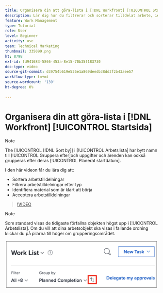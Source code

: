 ```yaml
---
title: Organisera din att göra-lista i [!DNL Workfront] [!UICONTROL Startsida]
description: Lär dig hur du filtrerar och sorterar tilldelat arbete, identifierar arbete som är klart att starta och godkänner arbetstilldelningar i [!DNL  Workfront].
feature: Work Management
type: Tutorial
role: User
level: Beginner
activity: use
team: Technical Marketing
thumbnail: 335099.png
kt: 8798
exl-id: fd941683-5866-453a-8e15-70b35f183730
doc-type: video
source-git-commit: d39754b619e526e1a869deedb38dd2f2b43aee57
workflow-type: tm+mt
source-wordcount: '130'
ht-degree: 0%

---
```


# Organisera din att göra-lista i [!DNL Workfront] [!UICONTROL Startsida]

>[!NOTE]
>
>The [!UICONTROL [!DNL Sort by]] i [!UICONTROL Arbetslista] har bytt namn till [!UICONTROL Gruppera efter]och uppgifter och ärenden kan också grupperas efter deras [!UICONTROL Planerat startdatum].

I den här videon får du lära dig att:

* Sortera arbetstilldelningar
* Filtrera arbetstilldelningar efter typ
* Identifiera material som är klart att börja
* Acceptera arbetstilldelningar

>[!VIDEO](https://video.tv.adobe.com/v/335099/?quality=12)

>[!NOTE]
>
>Som standard visas de tidigaste förfallna objekten högst upp i [!UICONTROL Arbetslista]. Om du vill att dina arbetsobjekt ska visas i fallande ordning klickar du på pilarna till höger om grupperingsområdet.

![Bild av en skärm som visar din arbetslista grupperad efter förfallodatum.](assets/work-list-arrows.png)
